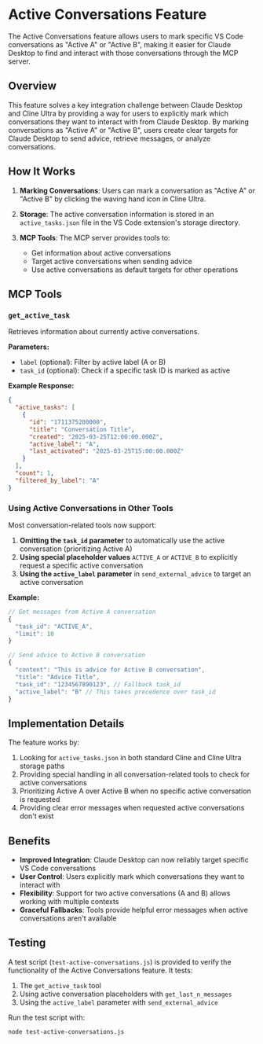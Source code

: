 # Active Conversations Feature

The Active Conversations feature allows users to mark specific VS Code conversations as "Active A" or "Active B", making it easier for Claude Desktop to find and interact with those conversations through the MCP server.

## Overview

This feature solves a key integration challenge between Claude Desktop and Cline Ultra by providing a way for users to explicitly mark which conversations they want to interact with from Claude Desktop. By marking conversations as "Active A" or "Active B", users create clear targets for Claude Desktop to send advice, retrieve messages, or analyze conversations.

## How It Works

1. **Marking Conversations**: Users can mark a conversation as "Active A" or "Active B" by clicking the waving hand icon in Cline Ultra.

2. **Storage**: The active conversation information is stored in an `active_tasks.json` file in the VS Code extension's storage directory.

3. **MCP Tools**: The MCP server provides tools to:
   - Get information about active conversations
   - Target active conversations when sending advice
   - Use active conversations as default targets for other operations

## MCP Tools

### `get_active_task`

Retrieves information about currently active conversations.

**Parameters:**
- `label` (optional): Filter by active label (A or B)
- `task_id` (optional): Check if a specific task ID is marked as active

**Example Response:**
```json
{
  "active_tasks": [
    {
      "id": "1711375200000",
      "title": "Conversation Title",
      "created": "2025-03-25T12:00:00.000Z",
      "active_label": "A",
      "last_activated": "2025-03-25T15:00:00.000Z"
    }
  ],
  "count": 1,
  "filtered_by_label": "A"
}
```

### Using Active Conversations in Other Tools

Most conversation-related tools now support:

1. **Omitting the `task_id` parameter** to automatically use the active conversation (prioritizing Active A)
2. **Using special placeholder values** `ACTIVE_A` or `ACTIVE_B` to explicitly request a specific active conversation
3. **Using the `active_label` parameter** in `send_external_advice` to target an active conversation

**Example:**
```javascript
// Get messages from Active A conversation
{
  "task_id": "ACTIVE_A",
  "limit": 10
}

// Send advice to Active B conversation
{
  "content": "This is advice for Active B conversation",
  "title": "Advice Title",
  "task_id": "1234567890123", // Fallback task_id
  "active_label": "B" // This takes precedence over task_id
}
```

## Implementation Details

The feature works by:

1. Looking for `active_tasks.json` in both standard Cline and Cline Ultra storage paths
2. Providing special handling in all conversation-related tools to check for active conversations
3. Prioritizing Active A over Active B when no specific active conversation is requested
4. Providing clear error messages when requested active conversations don't exist

## Benefits

- **Improved Integration**: Claude Desktop can now reliably target specific VS Code conversations
- **User Control**: Users explicitly mark which conversations they want to interact with
- **Flexibility**: Support for two active conversations (A and B) allows working with multiple contexts
- **Graceful Fallbacks**: Tools provide helpful error messages when active conversations aren't available

## Testing

A test script (`test-active-conversations.js`) is provided to verify the functionality of the Active Conversations feature. It tests:

1. The `get_active_task` tool
2. Using active conversation placeholders with `get_last_n_messages`
3. Using the `active_label` parameter with `send_external_advice`

Run the test script with:
```
node test-active-conversations.js
